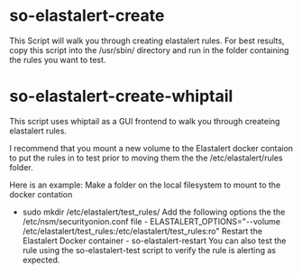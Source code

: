 # so-elastalert-create
This Script will walk you through creating elastalert rules. For best results, copy this script into the /usr/sbin/ directory and run in the folder containing the rules you want to test. 

# so-elastalert-create-whiptail
This script uses whiptail as a GUI frontend to walk you through createing elastalert rules.

I recommend that you mount a new volume to the Elastalert docker contaion to put the rules in to test prior to moving them the the /etc/elastalert/rules folder.

Here is an example:
Make a folder on the local filesystem to mount to the docker contation
   - sudo mkdir /etc/elastalert/test_rules/
Add the following options the the /etc/nsm/securityonion.conf file
    - ELASTALERT_OPTIONS="--volume /etc/elastalert/test_rules:/etc/elastalert/test_rules:ro"
Restart the Elastalert Docker container
    - so-elastalert-restart
You can also test the rule using the so-elastalert-test script to verify the rule is alerting as expected.
